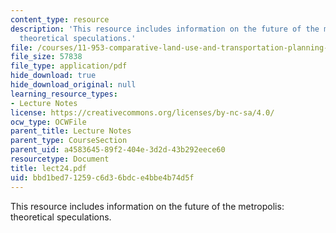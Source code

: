 ```yaml
---
content_type: resource
description: 'This resource includes information on the future of the metropolis:
  theoretical speculations.'
file: /courses/11-953-comparative-land-use-and-transportation-planning-spring-2006/bbd1bed71259c6d36bdce4bbe4b74d5f_lect24.pdf
file_size: 57838
file_type: application/pdf
hide_download: true
hide_download_original: null
learning_resource_types:
- Lecture Notes
license: https://creativecommons.org/licenses/by-nc-sa/4.0/
ocw_type: OCWFile
parent_title: Lecture Notes
parent_type: CourseSection
parent_uid: a4583645-89f2-404e-3d2d-43b292eece60
resourcetype: Document
title: lect24.pdf
uid: bbd1bed7-1259-c6d3-6bdc-e4bbe4b74d5f
---
```

This resource includes information on the future of the metropolis: theoretical speculations.